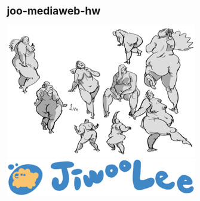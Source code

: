 # joo-mediaweb-hw
![lifedrawing1](IMG_8478.JPG)
![Github logo](https://github.com/joo009/joo-mediaweb-hw/blob/12e86ecf99d0b579aa717924944c6313baf3a4f6/logo.PNG)

